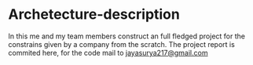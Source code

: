 # Archetecture-description
In this me and my team members construct an full fledged project for the constrains given by a company from the scratch. The project report is commited here, for the code mail to jayasurya217@gmail.com 
